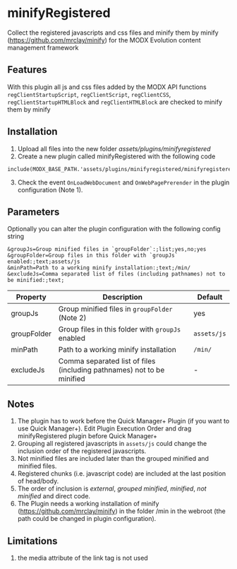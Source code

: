 minifyRegistered
================================================================================

Collect the registered javascripts and css files and minify them by minify
(https://github.com/mrclay/minify)
for the MODX Evolution content management framework

Features
--------------------------------------------------------------------------------
With this plugin all js and css files added by the MODX API functions `regClientStartupScript`, `regClientScript`, `regClientCSS`, `regClientStartupHTMLBlock` and `regClientHTMLBlock` are checked to minify them by minify

Installation
--------------------------------------------------------------------------------
1. Upload all files into the new folder *assets/plugins/minifyregistered*
2. Create a new plugin called minifyRegistered with the following code
```
include(MODX_BASE_PATH.'assets/plugins/minifyregistered/minifyregistered.plugin.php');
```
3. Check the event `OnLoadWebDocument` and `OnWebPagePrerender` in the plugin configuration (Note 1).

Parameters
--------------------------------------------------------------------------------

Optionally you can alter the plugin configuration with the following config 
string

```
&groupJs=Group minified files in `groupFolder`:;list;yes,no;yes 
&groupFolder=Group files in this folder with `groupJs` enabled:;text;assets/js 
&minPath=Path to a working minify installation:;text;/min/ 
&excludeJs=Comma separated list of files (including pathnames) not to be minified:;text;
```

Property | Description | Default
---- | ----------- | -------
groupJs | Group minified files in `groupFolder` (Note 2) | yes
groupFolder | Group files in this folder with `groupJs` enabled | `assets/js`
minPath | Path to a working minify installation | `/min/`
excludeJs | Comma separated list of files (including pathnames) not to be minified | -

Notes
--------------------------------------------------------------------------------
1. The plugin has to work before the Quick Manager+ Plugin (if you want to use Quick Manager+). Edit Plugin Execution Order and drag minifyRegistered plugin before Quick Manager+
2. Grouping all registered javascripts in `assets/js` could change the inclusion order of the registered javascripts.
3. Not minified files are included later than the grouped minified and minified files.
4. Registered chunks (i.e. javascript code) are included at the last position of head/body.
5. The order of inclusion is *external*, *grouped minified*, *minified*, *not minified* and direct code.
6. The Plugin needs a working installation of minify (https://github.com/mrclay/minify) in the folder /min in the webroot (the path could be changed in plugin configuration).

Limitations
--------------------------------------------------------------------------------
1. the media attribute of the link tag is not used
